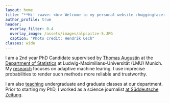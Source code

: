 ```yaml
---
layout: home
title: "**Hi! :wave: <br> Welcome to my personal website :huggingface: **" 
author_profile: true
header:
  overlay_filter: 0.4
  overlay_image: /assets/images/alpspitze-5.JPG
  caption: "Photo credit: Hendrik Cech"
classes: wide
---
```


I am a 2nd year PhD Candidate supervised by [Thomas Augustin](https://scholar.google.de/citations?user=3N20m1kAAAAJ&hl=de) at the [Department of Statistics](https://www.statistik.uni-muenchen.de/index.html) at Ludwig-Maximilians-Universität (LMU) Munich. My [research](https://rodemann.github.io/_pages/research/) focuses on adaptive machine learing. I use imprecise probabilities to render such methods more reliable and trustworthy. 

I am also [teaching](https://rodemann.github.io/_pages/teaching/) undergraduate and graduate classes at our department. Prior to starting my PhD, I worked as a science journalist [at Süddeutsche Zeitung](https://www.sueddeutsche.de/autoren/julian-rodemann-1.5017937). 